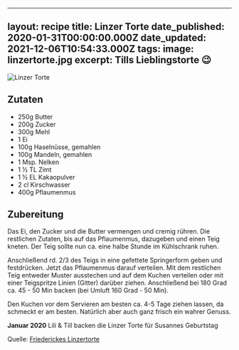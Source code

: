 ______________________________________________________________________

## layout: recipe title: Linzer Torte date_published: 2020-01-31T00:00:00.000Z date_updated: 2021-12-06T10:54:33.000Z tags: image: linzertorte.jpg excerpt: Tills Lieblingstorte 😉

![Linzer Torte](./linzertorte.jpg)

## Zutaten

- 250g Butter
- 200g Zucker
- 300g Mehl
- 1 Ei
- 100g Haselnüsse, gemahlen
- 100g Mandeln, gemahlen
- 1 Msp. Nelken
- 1 ½ TL Zimt
- 1 ½ EL Kakaopulver
- 2 cl Kirschwasser
- 400g Pflaumenmus

## Zubereitung

Das Ei, den Zucker und die Butter vermengen und cremig rühren. Die restlichen Zutaten, bis auf das
Pflaumenmus, dazugeben und einen Teig kneten. Der Teig sollte nun ca. eine halbe Stunde im
Kühlschrank ruhen.

Anschließend rd. 2/3 des Teigs in eine gefettete Springerform geben und festdrücken. Jetzt das
Pflaumenmus darauf verteilen. Mit dem restlichen Teig entweder Muster ausstechen und auf dem Kuchen
verteilen oder mit einer Teigspritze Linien (Gitter) darüber ziehen. Anschließend bei 180 Grad ca.
45 - 50 Min backen (bei Umluft 160 Grad - 50 Min).

Den Kuchen vor dem Servieren am besten ca. 4-5 Tage ziehen lassen, da schmeckt er am besten.
Natürlich aber auch ganz frisch ein wahrer Genuss.

**Januar 2020** Lili & Till backen die Linzer Torte für Susannes Geburtstag

Quelle:
[Friederickes Linzertorte](https://www.chefkoch.de/rezepte/2146101344853967/Friederickes-Linzertorte.html?portionen=1)
